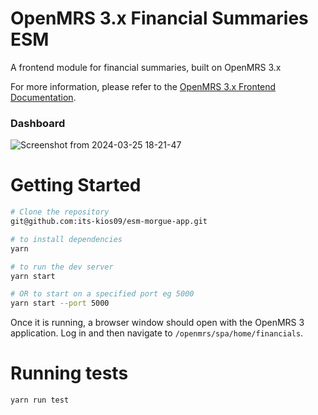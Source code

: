 # OpenMRS 3.x Financial Summaries ESM

A frontend module for financial summaries, built on OpenMRS 3.x

For more information, please refer to the
[OpenMRS 3.x Frontend Documentation](https://o3-docs.openmrs.org/).

### Dashboard

![Screenshot from 2024-03-25 18-21-47](https://github.com/its-kios09/esm-morgue-app/assets/67967749/17fb7a0f-d0b1-4f38-b06b-680e3bf6ea25)



# Getting Started


```sh
# Clone the repository
git@github.com:its-kios09/esm-morgue-app.git

# to install dependencies
yarn

# to run the dev server
yarn start

# OR to start on a specified port eg 5000
yarn start --port 5000
```

Once it is running, a browser window
should open with the OpenMRS 3 application. Log in and then navigate to
`/openmrs/spa/home/financials`.

# Running tests
```
yarn run test
```
